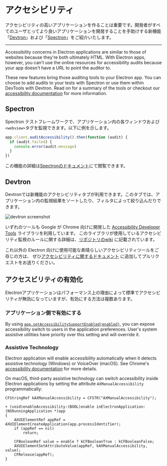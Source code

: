 # アクセシビリティ

アクセシビリティの高いアプリケーションを作ることは重要です。開発者がすべてのユーザとってより良いアプリケーションを開発することを手助けする新機能「[Devtron](https://electronjs.org/devtron)」および「[Spectron](https://electronjs.org/spectron)」をご紹介いたします。

* * *

Accessibility concerns in Electron applications are similar to those of websites because they're both ultimately HTML. With Electron apps, however, you can't use the online resources for accessibility audits because your app doesn't have a URL to point the auditor to.

These new features bring those auditing tools to your Electron app. You can choose to add audits to your tests with Spectron or use them within DevTools with Devtron. Read on for a summary of the tools or checkout our [accessibility documentation](https://electronjs.org/docs/tutorial/accessibility) for more information.

## Spectron

Spectron テストフレームワークで、アプリケーション内の各ウィンドウおよび`<webview>`タグを監視できます。以下に例を示します。

```javascript
app.client.auditAccessibility().then(function (audit) {
  if (audit.failed) {
    console.error(audit.message)
  }
})
```

この機能の詳細は[Spectronのドキュメント](https://github.com/electron/spectron#accessibility-testing)にて閲覧できます。

## Devtron

Devtronでは新機能のアクセシビリティタブが利用できます。このタブでは、アプリケーション内の監視結果をソートしたり、フィルタによって絞り込んだりできます。

![devtron screenshot](https://cloud.githubusercontent.com/assets/1305617/17156618/9f9bcd72-533f-11e6-880d-389115f40a2a.png)

いずれのツールも Google が Chrome 向けに開発した [Accessibility Developer Tools](https://github.com/GoogleChrome/accessibility-developer-tools) ライブラリを利用しています。 このライブラリが使用しているアクセシビリティ監視のルールに関する詳細は、[リポジトリのwiki](https://github.com/GoogleChrome/accessibility-developer-tools/wiki/Audit-Rules) に記載されています。

これ以外の Electron 向けに使用可能な素晴らしいアクセシビリティツールをご存じの方は、 ぜひ[アクセシビリティに関するドキュメント](https://electronjs.org/docs/tutorial/accessibility) に追加してプルリクエストをお送りください。

## アクセスビリティの有効化

Electronアプリケーションはパフォーマンス上の理由によって標準でアクセシビリティが無効になっていますが、有効にする方法は複数あります。

### アプリケーション側で有効にする

By using [`app.setAccessibilitySupportEnabled(enabled)`](../api/app.md#appsetaccessibilitysupportenabledenabled-macos-windows), you can expose accessibility switch to users in the application preferences. User's system assistive utilities have priority over this setting and will override it.

### Assistive Technology

Electron application will enable accessibility automatically when it detects assistive technology (Windows) or VoiceOver (macOS). See Chrome's [accessibility documentation](https://www.chromium.org/developers/design-documents/accessibility#TOC-How-Chrome-detects-the-presence-of-Assistive-Technology) for more details.

On macOS, third-party assistive technology can switch accessibility inside Electron applications by setting the attribute `AXManualAccessibility` programmatically:

```objc
CFStringRef kAXManualAccessibility = CFSTR("AXManualAccessibility");

+ (void)enableAccessibility:(BOOL)enable inElectronApplication:(NSRunningApplication *)app
{
    AXUIElementRef appRef = AXUIElementCreateApplication(app.processIdentifier);
    if (appRef == nil)
        return;

    CFBooleanRef value = enable ? kCFBooleanTrue : kCFBooleanFalse;
    AXUIElementSetAttributeValue(appRef, kAXManualAccessibility, value);
    CFRelease(appRef);
}
```